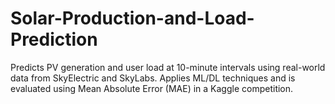 # Solar-Production-and-Load-Prediction
Predicts PV generation and user load at 10-minute intervals using real-world data from SkyElectric and SkyLabs. Applies ML/DL techniques and is evaluated using Mean Absolute Error (MAE) in a Kaggle competition.
